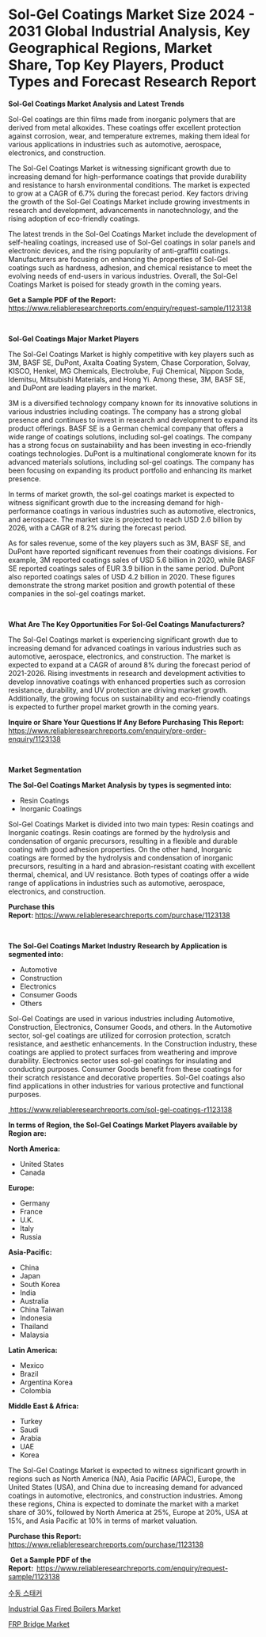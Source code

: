 <p><h1>Sol-Gel Coatings Market Size 2024 - 2031 Global Industrial Analysis, Key Geographical Regions, Market Share, Top Key Players, Product Types and Forecast Research Report</h1></p><p><strong>Sol-Gel Coatings Market Analysis and Latest Trends</strong></p>
<p><p>Sol-Gel coatings are thin films made from inorganic polymers that are derived from metal alkoxides. These coatings offer excellent protection against corrosion, wear, and temperature extremes, making them ideal for various applications in industries such as automotive, aerospace, electronics, and construction.</p><p>The Sol-Gel Coatings Market is witnessing significant growth due to increasing demand for high-performance coatings that provide durability and resistance to harsh environmental conditions. The market is expected to grow at a CAGR of 6.7% during the forecast period. Key factors driving the growth of the Sol-Gel Coatings Market include growing investments in research and development, advancements in nanotechnology, and the rising adoption of eco-friendly coatings.</p><p>The latest trends in the Sol-Gel Coatings Market include the development of self-healing coatings, increased use of Sol-Gel coatings in solar panels and electronic devices, and the rising popularity of anti-graffiti coatings. Manufacturers are focusing on enhancing the properties of Sol-Gel coatings such as hardness, adhesion, and chemical resistance to meet the evolving needs of end-users in various industries. Overall, the Sol-Gel Coatings Market is poised for steady growth in the coming years.</p></p>
<p><strong>Get a Sample PDF of the Report:&nbsp;</strong> <a href="https://www.reliableresearchreports.com/enquiry/request-sample/1123138">https://www.reliableresearchreports.com/enquiry/request-sample/1123138</a></p>
<p>&nbsp;</p>
<p><strong>Sol-Gel Coatings Major Market Players</strong></p>
<p><p>The Sol-Gel Coatings Market is highly competitive with key players such as 3M, BASF SE, DuPont, Axalta Coating System, Chase Corporation, Solvay, KISCO, Henkel, MG Chemicals, Electrolube, Fuji Chemical, Nippon Soda, Idemitsu, Mitsubishi Materials, and Hong Yi. Among these, 3M, BASF SE, and DuPont are leading players in the market.</p><p>3M is a diversified technology company known for its innovative solutions in various industries including coatings. The company has a strong global presence and continues to invest in research and development to expand its product offerings. BASF SE is a German chemical company that offers a wide range of coatings solutions, including sol-gel coatings. The company has a strong focus on sustainability and has been investing in eco-friendly coatings technologies. DuPont is a multinational conglomerate known for its advanced materials solutions, including sol-gel coatings. The company has been focusing on expanding its product portfolio and enhancing its market presence.</p><p>In terms of market growth, the sol-gel coatings market is expected to witness significant growth due to the increasing demand for high-performance coatings in various industries such as automotive, electronics, and aerospace. The market size is projected to reach USD 2.6 billion by 2026, with a CAGR of 8.2% during the forecast period.</p><p>As for sales revenue, some of the key players such as 3M, BASF SE, and DuPont have reported significant revenues from their coatings divisions. For example, 3M reported coatings sales of USD 5.6 billion in 2020, while BASF SE reported coatings sales of EUR 3.9 billion in the same period. DuPont also reported coatings sales of USD 4.2 billion in 2020. These figures demonstrate the strong market position and growth potential of these companies in the sol-gel coatings market.</p></p>
<p>&nbsp;</p>
<p><strong>What Are The Key Opportunities For Sol-Gel Coatings Manufacturers?</strong></p>
<p><p>The Sol-Gel Coatings market is experiencing significant growth due to increasing demand for advanced coatings in various industries such as automotive, aerospace, electronics, and construction. The market is expected to expand at a CAGR of around 8% during the forecast period of 2021-2026. Rising investments in research and development activities to develop innovative coatings with enhanced properties such as corrosion resistance, durability, and UV protection are driving market growth. Additionally, the growing focus on sustainability and eco-friendly coatings is expected to further propel market growth in the coming years.</p></p>
<p><strong>Inquire or Share Your Questions If Any Before Purchasing This Report:</strong> <a href="https://www.reliableresearchreports.com/enquiry/pre-order-enquiry/1123138">https://www.reliableresearchreports.com/enquiry/pre-order-enquiry/1123138</a></p>
<p>&nbsp;</p>
<p><strong>Market Segmentation</strong></p>
<p><strong>The Sol-Gel Coatings Market Analysis by types is segmented into:</strong></p>
<p><ul><li>Resin Coatings</li><li>Inorganic Coatings</li></ul></p>
<p><p>Sol-Gel Coatings Market is divided into two main types: Resin coatings and Inorganic coatings. Resin coatings are formed by the hydrolysis and condensation of organic precursors, resulting in a flexible and durable coating with good adhesion properties. On the other hand, Inorganic coatings are formed by the hydrolysis and condensation of inorganic precursors, resulting in a hard and abrasion-resistant coating with excellent thermal, chemical, and UV resistance. Both types of coatings offer a wide range of applications in industries such as automotive, aerospace, electronics, and construction.</p></p>
<p><strong>Purchase this Report:&nbsp;</strong><a href="https://www.reliableresearchreports.com/purchase/1123138">https://www.reliableresearchreports.com/purchase/1123138</a></p>
<p>&nbsp;</p>
<p><strong>The Sol-Gel Coatings Market Industry Research by Application is segmented into:</strong></p>
<p><ul><li>Automotive</li><li>Construction</li><li>Electronics</li><li>Consumer Goods</li><li>Others</li></ul></p>
<p><p>Sol-Gel Coatings are used in various industries including Automotive, Construction, Electronics, Consumer Goods, and others. In the Automotive sector, sol-gel coatings are utilized for corrosion protection, scratch resistance, and aesthetic enhancements. In the Construction industry, these coatings are applied to protect surfaces from weathering and improve durability. Electronics sector uses sol-gel coatings for insulating and conducting purposes. Consumer Goods benefit from these coatings for their scratch resistance and decorative properties. Sol-Gel coatings also find applications in other industries for various protective and functional purposes.</p></p>
<p><a href="https://www.reliableresearchreports.com/sol-gel-coatings-r1123138">&nbsp;https://www.reliableresearchreports.com/sol-gel-coatings-r1123138</a></p>
<p><strong>In terms of Region, the Sol-Gel Coatings Market Players available by Region are:</strong></p>
<p>
    <p> <strong> North America: </strong>
        <ul>
            <li>United States</li>
            <li>Canada</li>
        </ul>
        </p> 
    <p> <strong> Europe: </strong>
        <ul>
            <li>Germany</li>
            <li>France</li>
            <li>U.K.</li>
            <li>Italy</li>
            <li>Russia</li>
        </ul>
        </p> 
    <p> <strong> Asia-Pacific: </strong>
        <ul>
            <li>China</li>
            <li>Japan</li>
            <li>South Korea</li>
            <li>India</li>
            <li>Australia</li>
            <li>China Taiwan</li>
            <li>Indonesia</li>
            <li>Thailand</li>
            <li>Malaysia</li>
        </ul>
        </p> 
    <p> <strong> Latin America: </strong>
        <ul>
            <li>Mexico</li>
            <li>Brazil</li>
            <li>Argentina Korea</li>
            <li>Colombia</li>
        </ul>
        </p> 
    <p> <strong> Middle East & Africa: </strong>
        <ul>
            <li>Turkey</li>
            <li>Saudi</li>
            <li>Arabia</li>
            <li>UAE</li>
            <li>Korea</li>
        </ul>
    </p>
    </p>
<p><p>The Sol-Gel Coatings Market is expected to witness significant growth in regions such as North America (NA), Asia Pacific (APAC), Europe, the United States (USA), and China due to increasing demand for advanced coatings in automotive, electronics, and construction industries. Among these regions, China is expected to dominate the market with a market share of 30%, followed by North America at 25%, Europe at 20%, USA at 15%, and Asia Pacific at 10% in terms of market valuation.</p></p>
<p><strong>Purchase this Report: </strong><a href="https://www.reliableresearchreports.com/purchase/1123138">https://www.reliableresearchreports.com/purchase/1123138</a></p>
<p>&nbsp;<strong>Get a Sample PDF of the Report:&nbsp;&nbsp;</strong><a href="https://www.reliableresearchreports.com/enquiry/request-sample/1123138">https://www.reliableresearchreports.com/enquiry/request-sample/1123138</a></p>
<p><strong></strong></p>
<p><p><a href="https://github.com/berlianaparadilla48/Market-Research-Report-List-1/blob/main/729787310330.md">수동 스태커</a></p><p><a href="https://github.com/ajiariaa/Market-Research-Report-List-1/blob/main/industrial-gas-fired-boilers-market.md">Industrial Gas Fired Boilers Market</a></p><p><a href="https://view.publitas.com/reportprime-1/frp-bridge-industry-analysis-report-its-market-size-growing-with-a-cagr-of-4-5-by-applications-types-and-region-forecasted-for-period-from-2024-to-2031/">FRP Bridge Market</a></p></p>